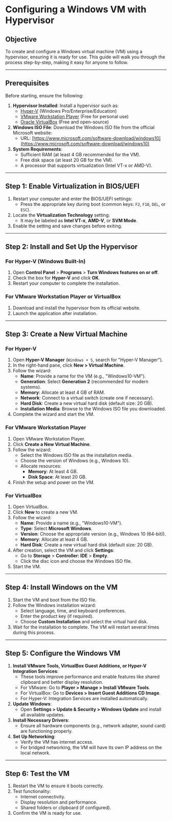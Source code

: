 # Configuring a Windows VM with Hypervisor

## **Objective**
To create and configure a Windows virtual machine (VM) using a hypervisor, ensuring it is ready for use. This guide will walk you through the process step-by-step, making it easy for anyone to follow.

---

## **Prerequisites**
Before starting, ensure the following:
1. **Hypervisor Installed**: Install a hypervisor such as:
   - [Hyper-V](https://learn.microsoft.com/en-us/virtualization/hyper-v-on-windows/) (Windows Pro/Enterprise/Education)
   - [VMware Workstation Player](https://www.vmware.com/products/workstation-player.html) (Free for personal use)
   - [Oracle VirtualBox](https://www.virtualbox.org/) (Free and open-source)
2. **Windows ISO File**: Download the Windows ISO file from the official Microsoft website:
   - URL: [https://www.microsoft.com/software-download/windows10](https://www.microsoft.com/software-download/windows10)
3. **System Requirements**:
   - Sufficient RAM (at least 4 GB recommended for the VM).
   - Free disk space (at least 20 GB for the VM).
   - A processor that supports virtualization (Intel VT-x or AMD-V).

---

## **Step 1: Enable Virtualization in BIOS/UEFI**
1. Restart your computer and enter the BIOS/UEFI settings:
   - Press the appropriate key during boot (common keys: `F2`, `F10`, `DEL`, or `ESC`).
2. Locate the **Virtualization Technology** setting:
   - It may be labeled as **Intel VT-x**, **AMD-V**, or **SVM Mode**.
3. Enable the setting and save changes before exiting.

---

## **Step 2: Install and Set Up the Hypervisor**
### **For Hyper-V (Windows Built-In)**
1. Open **Control Panel** > **Programs** > **Turn Windows features on or off**.
2. Check the box for **Hyper-V** and click **OK**.
3. Restart your computer to complete the installation.

### **For VMware Workstation Player or VirtualBox**
1. Download and install the hypervisor from its official website.
2. Launch the application after installation.

---

## **Step 3: Create a New Virtual Machine**
### **For Hyper-V**
1. Open **Hyper-V Manager** (`Windows + S`, search for "Hyper-V Manager").
2. In the right-hand pane, click **New > Virtual Machine**.
3. Follow the wizard:
   - **Name**: Provide a name for the VM (e.g., "Windows10-VM").
   - **Generation**: Select **Generation 2** (recommended for modern systems).
   - **Memory**: Allocate at least 4 GB of RAM.
   - **Network**: Connect to a virtual switch (create one if necessary).
   - **Hard Disk**: Create a new virtual hard disk (default size: 20 GB).
   - **Installation Media**: Browse to the Windows ISO file you downloaded.
4. Complete the wizard and start the VM.

### **For VMware Workstation Player**
1. Open VMware Workstation Player.
2. Click **Create a New Virtual Machine**.
3. Follow the wizard:
   - Select the Windows ISO file as the installation media.
   - Choose the version of Windows (e.g., Windows 10).
   - Allocate resources:
     - **Memory**: At least 4 GB.
     - **Disk Space**: At least 20 GB.
4. Finish the setup and power on the VM.

### **For VirtualBox**
1. Open VirtualBox.
2. Click **New** to create a new VM.
3. Follow the wizard:
   - **Name**: Provide a name (e.g., "Windows10-VM").
   - **Type**: Select **Microsoft Windows**.
   - **Version**: Choose the appropriate version (e.g., Windows 10 (64-bit)).
   - **Memory**: Allocate at least 4 GB.
   - **Hard Disk**: Create a new virtual hard disk (default size: 20 GB).
4. After creation, select the VM and click **Settings**:
   - Go to **Storage** > **Controller: IDE** > **Empty**.
   - Click the disc icon and choose the Windows ISO file.
5. Start the VM.

---

## **Step 4: Install Windows on the VM**
1. Start the VM and boot from the ISO file.
2. Follow the Windows installation wizard:
   - Select language, time, and keyboard preferences.
   - Enter the product key (if required).
   - Choose **Custom Installation** and select the virtual hard disk.
3. Wait for the installation to complete. The VM will restart several times during this process.

---

## **Step 5: Configure the Windows VM**
1. **Install VMware Tools, VirtualBox Guest Additions, or Hyper-V Integration Services**:
   - These tools improve performance and enable features like shared clipboard and better display resolution.
   - For VMware: Go to **Player > Manage > Install VMware Tools**.
   - For VirtualBox: Go to **Devices > Insert Guest Additions CD Image**.
   - For Hyper-V: Integration Services are installed automatically.
2. **Update Windows**:
   - Open **Settings > Update & Security > Windows Update** and install all available updates.
3. **Install Necessary Drivers**:
   - Ensure all hardware components (e.g., network adapter, sound card) are functioning properly.
4. **Set Up Networking**:
   - Verify the VM has internet access.
   - For bridged networking, the VM will have its own IP address on the local network.

---

## **Step 6: Test the VM**
1. Restart the VM to ensure it boots correctly.
2. Test functionality:
   - Internet connectivity.
   - Display resolution and performance.
   - Shared folders or clipboard (if configured).
3. Confirm the VM is ready for use.
